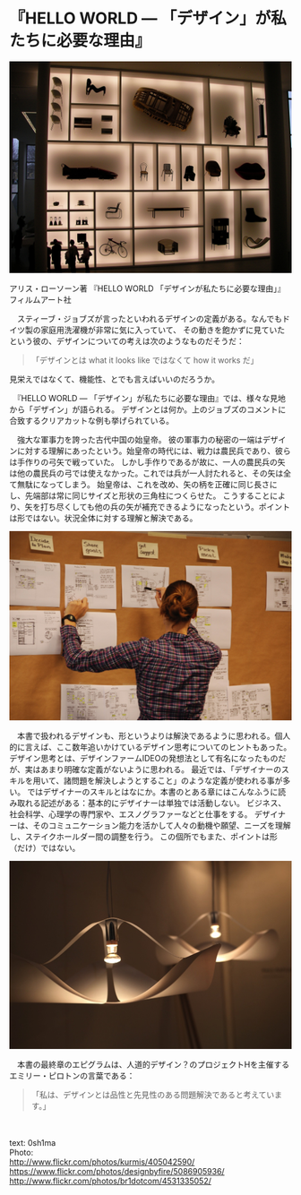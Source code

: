 # 『HELLO WORLD ― 「デザイン」が私たちに必要な理由』

![](image_1.png)

アリス・ローソーン著
『HELLO WORLD 「デザインが私たちに必要な理由」』フィルムアート社

　スティーブ・ジョブズが言ったといわれるデザインの定義がある。なんでもドイツ製の家庭用洗濯機が非常に気に入っていて、
その動きを飽かずに見ていたという彼の、デザインについての考えは次のようなものだそうだ：

>「デザインとは what it looks like ではなくて how it works だ」

見栄えではなくて、機能性、とでも言えばいいのだろうか。

　『HELLO WORLD ― 「デザイン」が私たちに必要な理由』では、様々な見地から「デザイン」が語られる。
デザインとは何か。上のジョブズのコメントに合致するクリアカットな例も挙げられている。

　強大な軍事力を誇った古代中国の始皇帝。
彼の軍事力の秘密の一端はデザインに対する理解にあったという。始皇帝の時代には、戦力は農民兵であり、彼らは手作りの弓矢で戦っていた。
しかし手作りであるが故に、一人の農民兵の矢は他の農民兵の弓では使えなかった。これでは兵が一人討たれると、その矢は全て無駄になってしまう。
始皇帝は、これを改め、矢の柄を正確に同じ長さにし、先端部は常に同じサイズと形状の三角柱につくらせた。
こうすることにより、矢を打ち尽くしても他の兵の矢が補充できるようになったという。ポイントは形ではない。状況全体に対する理解と解決である。

![](5086905936_19e2e16eec_o.jpg)

　本書で扱われるデザインも、形というよりは解決であるように思われる。個人的に言えば、ここ数年追いかけているデザイン思考についてのヒントもあった。  
デザイン思考とは、デザインファームIDEOの発想法として有名になったものだが、実はあまり明確な定義がないように思われる。
最近では、「デザイナーのスキルを用いて、諸問題を解決しようとすること」のような定義が使われる事が多い。
ではデザイナーのスキルとはなにか。本書のとある章にはこんなふうに読み取れる記述がある：基本的にデザイナーは単独では活動しない。
ビジネス、社会科学、心理学の専門家や、エスノグラファーなどと仕事をする。
デザイナーは、そのコミュニケーション能力を活かして人々の動機や願望、ニーズを理解し、ステイクホールダー間の調整を行う。
この個所でもまた、ポイントは形（だけ）ではない。

![](image.jpg)

　本書の最終章のエピグラムは、人道的デザイン？のプロジェクトHを主催するエミリー・ピロトンの言葉である：
>「私は、デザインとは品性と先見性のある問題解決であると考えています。」

　　
　　　　
　　　　　　
　　　　　　

text: 0sh1ma  
Photo:  
http://www.flickr.com/photos/kurmis/405042590/
https://www.flickr.com/photos/designbyfire/5086905936/
http://www.flickr.com/photos/br1dotcom/4531335052/